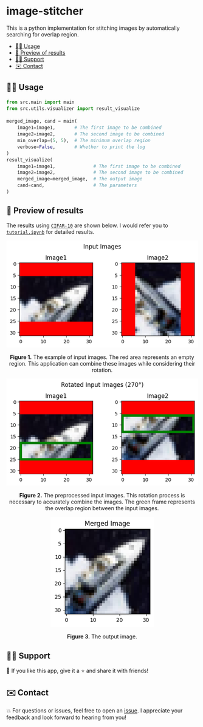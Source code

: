 # image-stitcher
This is a python implementation for stitching images by automatically searching for overlap region.
- [👨‍💻 Usage](#-usage)
- [🎯 Preview of results](#-preview-of-results)
- [🙋‍♂️ Support](#️-support)
- [✉️ Contact](#️-contact)

## 👨‍💻 Usage
```python
from src.main import main
from src.utils.visualizer import result_visualize

merged_image, cand = main(
    image1=image1,       # The first image to be combined
    image2=image2,       # The second image to be combined
    min_overlap=(5, 5),  # The minimum overlap region
    verbose=False,       # Whether to print the log
)
result_visualize(
    image1=image1,              # The first image to be combined
    image2=image2,              # The second image to be combined
    merged_image=merged_image,  # The output image
    cand=cand,                  # The parameters
)
```


## 🎯 Preview of results
The results using [`CIFAR-10`](https://www.cs.toronto.edu/~kriz/cifar.html) are shown below. I would refer you to [`tutorial.ipynb`](https://github.com/C-Naoki/image-stitcher/blob/main/notebooks/tutorial.ipynb) for detailed results.

<p align="center">
<img src="./docs/assets/input.png" alt="" align=center />
<br><br>
<b>Figure 1.</b> The example of input images. The red area represents an empty region. This application can combine these images while considering their rotation.
</p>

<p align="center">
<img src="./docs/assets/rotated.png" alt="" align=center />
<br><br>
<b>Figure 2.</b> The preprocessed input images. This rotation process is necessary to accurately combine the images. The green frame represents the overlap region between the input images.
</p>

<p align="center">
<img src="./docs/assets/result.png" alt="" align=center />
<br><br>
<b>Figure 3.</b> The output image.
</p>

## 🙋‍♂️ Support
💙 If you like this app, give it a ⭐ and share it with friends!

## ✉️ Contact
💥 For questions or issues, feel free to open an [issue](https://github.com/C-Naoki/image-stitcher/issues). I appreciate your feedback and look forward to hearing from you!

